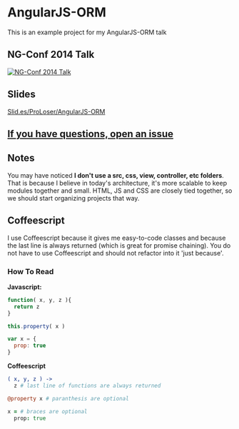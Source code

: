 AngularJS-ORM
=============

This is an example project for my AngularJS-ORM talk

NG-Conf 2014 Talk
-----------------

[![NG-Conf 2014 Talk](http://i1.ytimg.com/vi/Iw-3qgG_ipU/0.jpg)](http://www.youtube.com/watch?v=Iw-3qgG_ipU)

Slides
------

[Slid.es/ProLoser/AngularJS-ORM](http://slid.es/proloser/angularjs-orm)

[If you have questions, open an issue](https://github.com/ProLoser/AngularJS-ORM/issues)
--------------------------------------

Notes
-----

You may have noticed **I don't use a src, css, view, controller, etc folders**. That is because I believe in today's architecture, it's more scalable to keep modules together and small. HTML, JS and CSS are closely tied together, so we should start organizing projects that way.

Coffeescript
------------

I use Coffeescript because it gives me easy-to-code classes and because the last line is always returned (which is great for promise chaining). You do not have to use Coffeescript and should not refactor into it 'just because'.

### How To Read

**Javascript:**
```js
function( x, y, z ){
  return z
}

this.property( x )

var x = {
  prop: true
}
```
**Coffeescript**
```coffee
( x, y, z ) ->
  z # last line of functions are always returned

@property x # paranthesis are optional

x = # braces are optional
  prop: true
```
